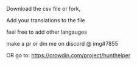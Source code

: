 Download the csv file or fork, 

Add your translations to the file  

feel free to add other langauges

make a pr or dm me on discord @ img#7855 

OR go to: https://crowdin.com/project/hunthelper
